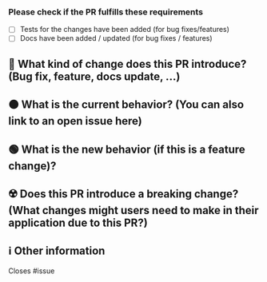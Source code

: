 ### Please check if the PR fulfills these requirements

- [ ] Tests for the changes have been added (for bug fixes/features)
- [ ] Docs have been added / updated (for bug fixes / features)

## :large_blue_circle: What kind of change does this PR introduce? (Bug fix, feature, docs update, ...)

## :brown_circle: What is the current behavior? (You can also link to an open issue here)

## :green_circle: What is the new behavior (if this is a feature change)?

## :radioactive: Does this PR introduce a breaking change? (What changes might users need to make in their application due to this PR?)

## :information_source: Other information

Closes #issue
